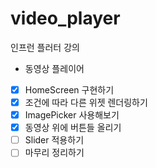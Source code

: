 # video_player

인프런 플러터 강의
 - 동영상 플레이어
 
 - [x] HomeScreen 구현하기
 - [x] 조건에 따라 다른 위젯 렌더링하기
 - [x] ImagePicker 사용해보기
 - [x] 동영상 위에 버튼들 올리기
 - [ ] Slider 적용하기
 - [ ] 마무리 정리하기